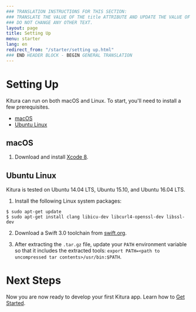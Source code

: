 ```yaml
---
### TRANSLATION INSTRUCTIONS FOR THIS SECTION:
### TRANSLATE THE VALUE OF THE title ATTRIBUTE AND UPDATE THE VALUE OF THE lang ATTRIBUTE. 
### DO NOT CHANGE ANY OTHER TEXT. 
layout: page
title: Setting Up
menu: starter
lang: en
redirect_from: "/starter/setting up.html"
### END HEADER BLOCK - BEGIN GENERAL TRANSLATION
---
```


# Setting Up

Kitura can run on both macOS and Linux. To start, you'll need to install a few prerequisites.

* [macOS](#macos)
* [Ubuntu Linux](#ubuntu-linux)

## macOS

1. Download and install [Xcode 8](https://developer.apple.com/download/).

## Ubuntu Linux

Kitura is tested on Ubuntu 14.04 LTS, Ubuntu 15.10, and Ubuntu 16.04 LTS.

1. Install the following Linux system packages:

```
$ sudo apt-get update
$ sudo apt-get install clang libicu-dev libcurl4-openssl-dev libssl-dev
```

2. Download a Swift 3.0 toolchain from [swift.org](https://swift.org/download/).

3. After extracting the `.tar.gz` file, update your `PATH` environment variable so that it includes the extracted tools: `export PATH=<path to uncompressed tar contents>/usr/bin:$PATH`.

# Next Steps

Now you are now ready to develop your first Kitura app. Learn how to [Get Started](/en/starter/gettingstarted.html).
